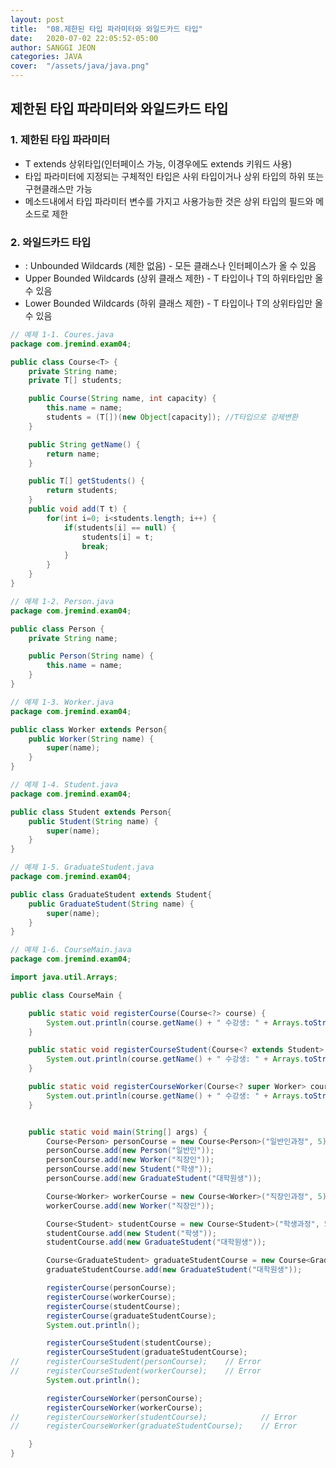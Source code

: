 ```yaml
---
layout: post
title:  "08.제한된 타입 파라미터와 와일드카드 타입"
date:   2020-07-02 22:05:52-05:00
author: SANGGI JEON
categories: JAVA
cover:  "/assets/java/java.png"
---
```


## 제한된 타입 파라미터와 와일드카드 타입

### 1. 제한된 타입 파라미터

- T extends 상위타입(인터페이스 가능, 이경우에도 extends 키워드 사용)
- 타입 파라미터에 지정되는 구체적인 타입은 사위 타입이거나 상위 타입의 하위 또는 구현클래스만 가능
- 메소드내에서 타입 파라미터 변수를 가지고 사용가능한 것은 상위 타입의 필드와 메소드로 제한

### 2. 와일드카드 타입

- <?> : Unbounded Wildcards (제한 없음)
  - 모든 클래스나 인터페이스가 올 수 있음

- <? extends T> Upper Bounded Wildcards (상위 클래스 제한)
  - T 타입이나 T의 하위타입만 올 수 있음

- <? super T> Lower Bounded Wildcards (하위 클래스 제한)
  - T 타입이나 T의 상위타입만 올 수 있음

```java
// 예제 1-1. Coures.java
package com.jremind.exam04;

public class Course<T> {
	private String name;
	private T[] students;

	public Course(String name, int capacity) {
		this.name = name;
		students = (T[])(new Object[capacity]); //T타입으로 강제변환
	}

	public String getName() {
		return name;
	}

	public T[] getStudents() {
		return students;
	}
	public void add(T t) {
		for(int i=0; i<students.length; i++) {
			if(students[i] == null) {
				students[i] = t;
				break;
			}
		}
	}
}
```

```java
// 예제 1-2. Person.java
package com.jremind.exam04;

public class Person {
	private String name;

	public Person(String name) {
		this.name = name;
	}
}
```

```java
// 예제 1-3. Worker.java
package com.jremind.exam04;

public class Worker extends Person{
	public Worker(String name) {
		super(name);
	}
}
```

```java
// 예제 1-4. Student.java
package com.jremind.exam04;

public class Student extends Person{
	public Student(String name) {
		super(name);
	}
}
```

```java
// 예제 1-5. GraduateStudent.java
package com.jremind.exam04;

public class GraduateStudent extends Student{
	public GraduateStudent(String name) {
		super(name);
	}
}
```

```java
// 예제 1-6. CourseMain.java
package com.jremind.exam04;

import java.util.Arrays;

public class CourseMain {

	public static void registerCourse(Course<?> course) {
		System.out.println(course.getName() + " 수강생: " + Arrays.toString(course.getStudents()));
	}

	public static void registerCourseStudent(Course<? extends Student> course) {
		System.out.println(course.getName() + " 수강생: " + Arrays.toString(course.getStudents()));
	}

	public static void registerCourseWorker(Course<? super Worker> course) {
		System.out.println(course.getName() + " 수강생: " + Arrays.toString(course.getStudents()));
	}


	public static void main(String[] args) {
		Course<Person> personCourse = new Course<Person>("일반인과정", 5);
		personCourse.add(new Person("일반인"));
		personCourse.add(new Worker("직장인"));
		personCourse.add(new Student("학생"));
		personCourse.add(new GraduateStudent("대학원생"));

		Course<Worker> workerCourse = new Course<Worker>("직장인과정", 5);
		workerCourse.add(new Worker("직장인"));

		Course<Student> studentCourse = new Course<Student>("학생과정", 5);
		studentCourse.add(new Student("학생"));
		studentCourse.add(new GraduateStudent("대학원생"));

		Course<GraduateStudent> graduateStudentCourse = new Course<GraduateStudent>("대학원과정", 5);
		graduateStudentCourse.add(new GraduateStudent("대학원생"));

		registerCourse(personCourse);
		registerCourse(workerCourse);
		registerCourse(studentCourse);
		registerCourse(graduateStudentCourse);
		System.out.println();

		registerCourseStudent(studentCourse);
		registerCourseStudent(graduateStudentCourse);
//		registerCourseStudent(personCourse);	// Error
//		registerCourseStudent(workerCourse);	// Error
		System.out.println();

		registerCourseWorker(personCourse);
		registerCourseWorker(workerCourse);
//		registerCourseWorker(studentCourse);			// Error
//		registerCourseWorker(graduateStudentCourse);	// Error

	}
}
```
